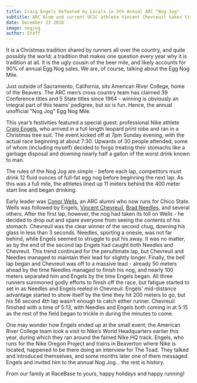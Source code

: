 ```yaml
---
title: Craig Engels Defeated by Locals in 5th Annual ARC "Nog Jog"
subtitle: ARC Alum and current UCSC athlete Vincent Chevreuil takes title, with ARC Alum and current UC Davis athlete Brad Needles runner-up
date: December 23 2018
image: nogjog
author: Staff
---
```


It is a Christmas tradition shared by runners all over the country, and quite possibly the world; a tradition that makes one question every year why it is tradition at all. It is the ugly cousin of the beer mile, and likely accounts for 90% of annual Egg Nog sales. We are, of course, talking about the Egg Nog Mile. 

Just outside of Sacramento, California, sits American River College, home of the Beavers. The ARC men’s cross country team has claimed 39 Conference titles and 5 State titles since 1964 - winning is obviously an integral part of this teams’ pedigree, but so is fun. Hence, the annual unofficial "Nog Jog" Egg Nog Mile. 

This year’s festivities featured a special guest: professional Nike athlete [Craig Engels](https://en.wikipedia.org/wiki/Craig_Engels), who arrived in a full length leopard print robe and ran in a Christmas tree suit. The event kicked off at 7pm Sunday evening, with the actual race beginning at about 7:30. Upwards of 30 people attended, some of whom (including myself) decided to forgo treating their stomachs like a garbage disposal and downing nearly half a gallon of the worst drink known to man. 

The rules of the Nog Jog are simple - before each lap, competitors must drink 12 fluid ounces of full-fat egg nog before beginning the next lap. As this was a full mile, the athletes lined up 11 meters behind the 400 meter start line and began drinking. 

Early leader was [Conor Wells](/athlete/conorwells), an ARC alumni who now runs for Chico State. Wells was followed by Engels, [Vincent Chevreuil](/athlete/vincentchevreuil), [Brad Needles](/athlete/bradleyneedles), and several others. After the first lap, however, the nog had taken its toll on Wells - he decided to drop out and spare everyone from seeing the contents of his stomach. Chevreuil was the clear winner of the second chug, downing his glass in less than 3 seconds. Needles, sporting a onesie, was not far behind, while Engels seemed to struggle to put his away. It was no matter, as by the end of the second lap Engels had caught both Needles and Chevreuil. This trend continued for the penultimate lap, but Chevreuil and Needles managed to maintain their lead for slightly longer. Finally, the bell lap began and Chevreuil was off to a massive lead - already 50 meters ahead by the time Needles managed to finish his nog, and nearly 100 meters separated him and Engels by the time Engels began. All three runners summoned godly efforts to finish off the race, but fatigue started to set in as Needles and Engels reeled in Chevreuil. Engels’ mid-distance advantage started to show itself by the time they hit 200 meters to go, but his 56 second 4th lap wasn’t enough to catch either runner. Chevreuil finished with a time of 5:13, with Needles and Engels both coming in at 5:15 as the rest of the field began to trickle in during the minutes to come. 

One may wonder how Engels ended up at the small event; the American River College team took a visit to Nike’s World Headquarters earlier this year, during which they ran around the famed Nike HQ track. Engels, who runs for the Nike Oregon Project and trains in Beaverton where Nike is located, happened to be there doing an interview for The Toad. They talked and introduced themselves, and some months later one of them messaged Engels and invited him to the annual Nog Jog… the rest is history. 

From our family at RaceBase to yours, happy holidays and happy running! 